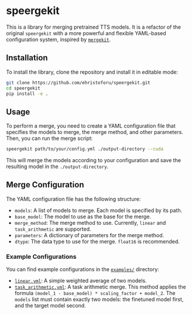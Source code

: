 # speergekit

This is a library for merging pretrained TTS models. It is a refactor of the original `speergekit` with a more powerful and flexible YAML-based configuration system, inspired by [`mergekit`](https://github.com/arcee-ai/mergekit).

## Installation

To install the library, clone the repository and install it in editable mode:

```bash
git clone https://github.com/ehristoforu/speergekit.git
cd speergekit
pip install -e .
```

## Usage

To perform a merge, you need to create a YAML configuration file that specifies the models to merge, the merge method, and other parameters. Then, you can run the merge script:

```bash
speergekit path/to/your/config.yml ./output-directory --cuda
```

This will merge the models according to your configuration and save the resulting model in the `./output-directory`.

## Merge Configuration

The YAML configuration file has the following structure:

-   `models`: A list of models to merge. Each model is specified by its path.
-   `base_model`: The model to use as the base for the merge.
-   `merge_method`: The merge method to use. Currently, `linear` and `task_arithmetic` are supported.
-   `parameters`: A dictionary of parameters for the merge method.
-   `dtype`: The data type to use for the merge. `float16` is recommended.

### Example Configurations

You can find example configurations in the [`examples/`](./examples) directory:

-   [`linear.yml`](./examples/linear.yml): A simple weighted average of two models.
-   [`task_arithmetic.yml`](./examples/task_arithmetic.yml): A task arithmetic merge. This method applies the formula `(model_1 - base_model) * scaling_factor + model_2`. The `models` list must contain exactly two models: the finetuned model first, and the target model second.
